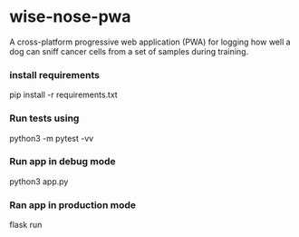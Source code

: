 # wise-nose-pwa
A cross-platform progressive web application (PWA) for logging how well a dog can sniff cancer cells from a set of samples during training.

### install requirements
pip install -r requirements.txt

### Run tests using
python3 -m pytest -vv

### Run app in debug mode
python3 app.py

### Ran app in production mode
flask run

